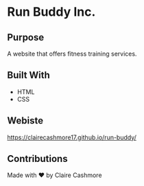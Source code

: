 # Run Buddy Inc.

## Purpose
A website that offers fitness training services.

## Built With
* HTML
* CSS

## Webiste
 https://clairecashmore17.github.io/run-buddy/
 
 ## Contributions
 Made with ❤️ by Claire Cashmore
